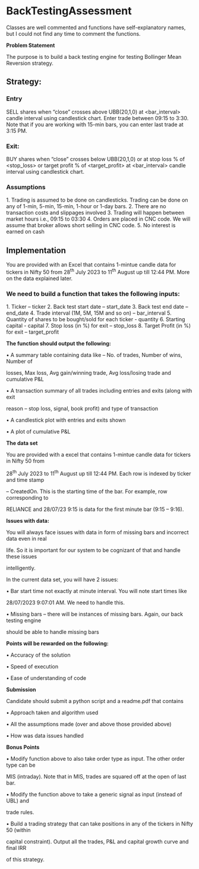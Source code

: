 # BackTestingAssessment
Classes are well commented and functions have self-explanatory names, but I could not find any time to comment the functions.


<a name="br1"></a> 

**Problem Statement**

The purpose is to build a back testing engine for testing Bollinger Mean Reversion strategy.

## **Strategy:**

### **Entry**

SELL <quantity> shares when “close” crosses above UBB(20,1,0) at <bar\_interval> candle interval using candlestick chart. Enter trade between 09:15 to 3:30. Note that if you are working with 15-min bars, you can enter last trade at 3:15 PM.

### **Exit:**

BUY <quantity> shares when “close” crosses below UBB(20,1,0) or at stop loss % of <stop\_loss> or target profit % of <target\_profit> at <bar\_interval> candle interval using candlestick chart.

### **Assumptions**

1\. Trading is assumed to be done on candlesticks. Trading can be done on any of 1-min, 5-min, 15-min, 1-hour or 1-day bars.
2\. There are no transaction costs and slippages involved
3\. Trading will happen between market hours i.e., 09:15 to 03:30
4\. Orders are placed in CNC code. We will assume that broker allows short selling in CNC code.
5\. No interest is earned on cash

## **Implementation**

You are provided with an Excel that contains 1-mintue candle data for tickers in Nifty 50 from 28<sup>th</sup> July 2023 to 11<sup>th</sup> August up till 12:44 PM. More on the data explained later. 

### We need to build a function that takes the following inputs:

1\. Ticker – ticker
2\. Back test start date – start\_date
3\. Back test end date – end\_date
4\. Trade interval (1M, 5M, 15M and so on) – bar\_interval
5\. Quantity of shares to be bought/sold for each ticker - quantity
6\. Starting capital - capital
7\. Stop loss (in %) for exit – stop\_loss
8\. Target Profit (in %) for exit – target\_profit

**The function should output the following:**



<a name="br2"></a> 

• A summary table containing data like – No. of trades, Number of wins, Number of

losses, Max loss, Avg gain/winning trade, Avg loss/losing trade and cumulative P&L


• A transaction summary of all trades including entries and exits (along with exit

reason – stop loss, signal, book profit) and type of transaction





• A candlestick plot with entries and exits shown


• A plot of cumulative P&L

**The data set**

You are provided with a excel that contains 1-mintue candle data for tickers in Nifty 50 from

28<sup>th</sup> July 2023 to 11<sup>th</sup> August up till 12:44 PM. Each row is indexed by ticker and time stamp

– CreatedOn. This is the starting time of the bar. For example, row corresponding to

RELIANCE and 28/07/23 9:15 is data for the first minute bar (9:15 – 9:16).

**Issues with data:**

You will always face issues with data in form of missing bars and incorrect data even in real

life. So it is important for our system to be cognizant of that and handle these issues

intelligently.

In the current data set, you will have 2 issues:

• Bar start time not exactly at minute interval. You will note start times like

28/07/2023 9:07:01 AM. We need to handle this.

• Missing bars – there will be instances of missing bars. Again, our back testing engine

should be able to handle missing bars

**Points will be rewarded on the following:**

• Accuracy of the solution
 

• Speed of execution


• Ease of understanding of code


**Submission**

Candidate should submit a python script and a readme.pdf that contains

• Approach taken and algorithm used


• All the assumptions made (over and above those provided above)


• How was data issues handled

**Bonus Points**



<a name="br3"></a> 

• Modify function above to also take order type as input. The other order type can be

MIS (intraday). Note that in MIS, trades are squared off at the open of last bar.


• Modify the function above to take a generic signal as input (instead of UBL) and

trade rules.


• Build a trading strategy that can take positions in any of the tickers in Nifty 50 (within

capital constraint). Output all the trades, P&L and capital growth curve and final IRR

of this strategy.


